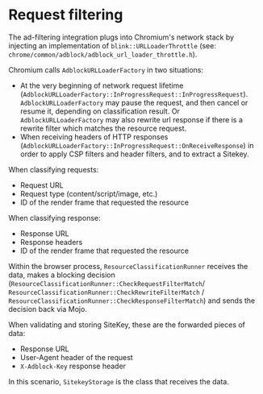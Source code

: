 # Request filtering

The ad-filtering integration plugs into Chromium's network stack by injecting an implementation of `blink::URLLoaderThrottle` (see: `chrome/common/adblock/adblock_url_loader_throttle.h`).

Chromium calls `AdblockURLLoaderFactory` in two situations:

* At the very beginning of network request lifetime (`AdblockURLLoaderFactory::InProgressRequest::InProgressRequest`). `AdblockURLLoaderFactory` may pause the request, and then cancel or resume it, depending on classification result. Or `AdblockURLLoaderFactory` may also rewrite url response if there is a rewrite filter which matches the resource request.
* When receiving headers of HTTP responses (`AdblockURLLoaderFactory::InProgressRequest::OnReceiveResponse`) in order to apply CSP filters and header filters, and to extract a Sitekey.

When classifying requests:

* Request URL
* Request type (content/script/image, etc.)
* ID of the render frame that requested the resource

When classifying response:

* Response URL
* Response headers
* ID of the render frame that requested the resource

Within the browser process, `ResourceClassificationRunner` receives the data, makes a blocking decision (`ResourceClassificationRunner::CheckRequestFilterMatch`/ `ResourceClassificationRunner::CheckRewriteFilterMatch` / `ResourceClassificationRunner::CheckResponseFilterMatch`) and sends the decision back via Mojo.

When validating and storing SiteKey, these are the forwarded pieces of data:

* Response URL
* User-Agent header of the request
* `X-Adblock-Key` response header

In this scenario, `SitekeyStorage` is the class that receives the data.
